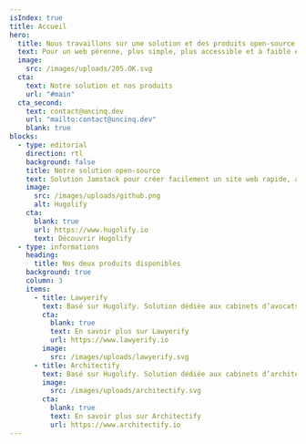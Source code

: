 ```yaml
---
isIndex: true
title: Accueil
hero:
  title: Nous travaillons sur une solution et des produits open-source
  text: Pour un web pérenne, plus simple, plus accessible et à faible émission de carbone.
  image:
    src: /images/uploads/205.OK.svg
  cta:
    text: Notre solution et nos produits
    url: "#main"
  cta_second:
    text: contact@uncinq.dev
    url: "mailto:contact@uncinq.dev"
    blank: true
blocks:
  - type: editorial
    direction: rtl
    background: false
    title: Notre solution open-source
    text: Solution Jamstack pour créer facilement un site web rapide, aussi accessible que possible et à faible émission de carbone. Tout en ayant un espace admin dédié et simplifié.
    image:
      src: /images/uploads/github.png
      alt: Hugolify
    cta:
      blank: true
      url: https://www.hugolify.io
      text: Découvrir Hugolify
  - type: informations
    heading:
      title: Nos deux produits disponibles
    background: true
    column: 3
    items:
      - title: Lawyerify
        text: Basé sur Hugolify. Solution dédiée aux cabinets d’avocats.
        cta:
          blank: true
          text: En savoir plus sur Lawyerify
          url: https://www.lawyerify.io
        image:
          src: /images/uploads/lawyerify.svg
      - title: Architectify
        text: Basé sur Hugolify. Solution dédiée aux cabinets d’architectes.
        image:
          src: /images/uploads/architectify.svg
        cta:
          blank: true
          text: En savoir plus sur Architectify
          url: https://www.architectify.io
---
```

